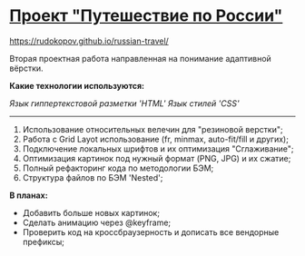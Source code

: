 # [Проект "Путешествие по России"](https://rudokopov.github.io/russian-travel/)

https://rudokopov.github.io/russian-travel/

Вторая проектная работа направленная на понимание адаптивной вёрстки.

**Какие технологии используются:**

_Язык гиппертекстовой разметки 'HTML'_
_Язык стилей 'CSS'_

---

1. Использование относительных велечин для "резиновой верстки";
2. Работа с Grid Layot использование (fr, minmax, auto-fit/fill и других);
3. Подключение локальных шрифтов и их оптимизация "Сглаживание";
4. Оптимизация картинок под нужный формат (PNG, JPG) и их сжатие;
5. Полный рефакторинг кода по методологии БЭМ;
6. Структура файлов по БЭМ 'Nested';

**В планах:**

- Добавить больше новых картинок;
- Сделать анимацию через @keyframe;
- Проверить код на кроссбраузерность и дописать все вендорные префиксы;
